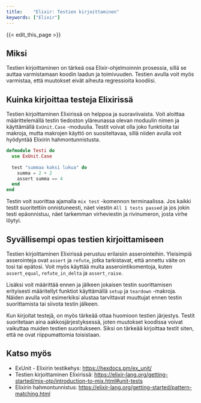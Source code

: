 ```yaml
---
title:    "Elixir: Testien kirjoittaminen"
keywords: ["Elixir"]
---
```


{{< edit_this_page >}}

## Miksi

Testien kirjoittaminen on tärkeä osa Elixir-ohjelmoinnin prosessia, sillä se auttaa varmistamaan koodin laadun ja toimivuuden. Testien avulla voit myös varmistaa, että muutokset eivät aiheuta regressioita koodiisi.

## Kuinka kirjoittaa testeja Elixirissä

Testien kirjoittaminen Elixirissä on helppoa ja suoraviivaista. Voit aloittaa määrittelemällä testin tiedoston yläreunassa olevan moduulin nimen ja käyttämällä `ExUnit.Case` -moduulia. Testit voivat olla joko funktioita tai makroja, mutta makrojen käyttö on suositeltavaa, sillä niiden avulla voit hyödyntää Elixirin hahmontunnistusta.

```Elixir
defmodule Testi do
  use ExUnit.Case
  
  test "summaa kaksi lukua" do
    summa = 2 + 2
    assert summa == 4
  end
end
```

Testin voit suorittaa ajamalla `mix test` -komennon terminaalissa. Jos kaikki testit suoritettiin onnistuneesti, näet viestin `All 1 tests passed` ja jos jokin testi epäonnistuu, näet tarkemman virheviestin ja rivinumeron, josta virhe löytyi.

## Syvällisempi opas testien kirjoittamiseen

Testien kirjoittaminen Elixirissä perustuu erilaisiin asserointeihin. Yleisimpiä asserointeja ovat `assert` ja `refute`, jotka tarkistavat, että annettu väite on tosi tai epätosi. Voit myös käyttää muita asserointikomentoja, kuten `assert_equal`, `refute_in_delta` ja `assert_raise`.

Lisäksi voit määrittää ennen ja jälkeen jokaisen testin suorittamisen erityisesti määritellyt funktiot käyttämällä `setup` ja `teardown` -makroja. Näiden avulla voit esimerkiksi alustaa tarvittavat muuttujat ennen testin suorittamista tai siivota testin jälkeen.

Kun kirjoitat testejä, on myös tärkeää ottaa huomioon testien järjestys. Testit suoritetaan aina aakkosjärjestyksessä, joten muutokset koodissa voivat vaikuttaa muiden testien suoritukseen. Siksi on tärkeää kirjoittaa testit siten, että ne ovat riippumattomia toisistaan.

## Katso myös

- ExUnit - Elixirin testikehys: https://hexdocs.pm/ex_unit/
- Testien kirjoittaminen Elixirissä: https://elixir-lang.org/getting-started/mix-otp/introduction-to-mix.html#unit-tests
- Elixirin hahmontunnistus: https://elixir-lang.org/getting-started/pattern-matching.html
